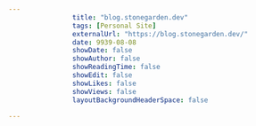 ---
                title: "blog.stonegarden.dev"
                tags: [Personal Site]
                externalUrl: "https://blog.stonegarden.dev/"
                date: 9939-08-08
                showDate: false
                showAuthor: false
                showReadingTime: false
                showEdit: false
                showLikes: false
                showViews: false
                layoutBackgroundHeaderSpace: false
                ---
